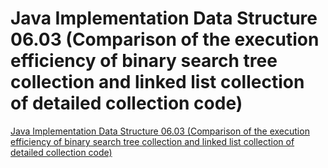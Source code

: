 # Java Implementation Data Structure 06.03 (Comparison of the execution efficiency of binary search tree collection and linked list collection of detailed collection code)
[Java Implementation Data Structure 06.03 (Comparison of the execution efficiency of binary search tree collection and linked list collection of detailed collection code)](https://aiwithcloud.com/2022/09/19/java_implementation_data_structure_06-03_comparison_of_the_execution_efficiency_of_binary_search_tree_collection_and_linked_list_collection_of_detailed_collection_code/)